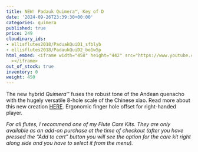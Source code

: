 ```yaml
---
title: NEW! Padauk Quimera™, Key of D
date: '2024-09-26T23:39:30+00:00'
categories: quimera
published: true
price: 249
cloudinary_ids:
- ellisflutes2018/PaduakQuiD1_sfblyb
- ellisflutes2018/PadaukQuiD2_bo1w5p
html_embed: <iframe width="458" height="442" src="https://www.youtube.com/embed/99C4dllkXO8"
  ></iframe>
out_of_stock: true
inventory: 0
weight: 450
---
```


The new hybrid  *Quimera*™ fuses the robust tone of the Andean quenacho with the hugely versatile 8-hole scale of the Chinese xiao.  Read more about this new creation [HERE](https://www.ellisflutes.com/world-flutes/quimera).   Ergonomic finger hole offset for right-handed player.

*For all flutes, I recommend one of my Flute Care Kits. They are only available as an add-on purchase at the time of checkout (after you have pressed the “Add to cart” button you will see the option for the care kit right along side and you have to select it from the menu).*
